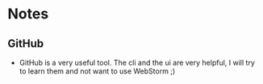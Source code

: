 # Notes

## GitHub
- GitHub is a very useful tool. The cli and the ui are very helpful, I will try to learn them and not want to use WebStorm ;)